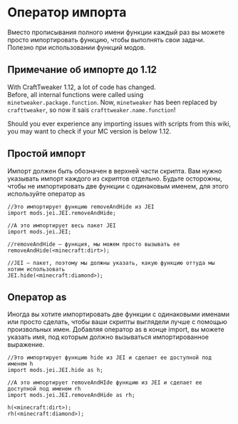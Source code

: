 # Оператор импорта

Вместо прописывания полного имени функции каждый раз вы можете просто импортировать функцию, чтобы выполнять свои задачи. Полезно при использовании функций модов.

## Примечание об импорте до 1.12
With CraftTweaker 1.12, a lot of code has changed.  
Before, all internal functions were called using `minetweaker.package.function`. Now, `minetweaker` has been replaced by `crafttweaker`, so now it sais `crafttweaker.name.function`!

Should you ever experience any importing issues with scripts from this wiki, you may want to check if your MC version is below 1.12.


## Простой импорт

Импорт должен быть обозначен в верхней части скрипта. Вам нужно указывать импорт каждого из скриптов отдельно. Будьте осторожны, чтобы не импортировать две функции с одинаковым именем, для этого используйте оператор as

```zenscript
//Это импортирует функцию removeAndHide из JEI
import mods.jei.JEI.removeAndHide;

//А это импортирует весь пакет JEI
import mods.jei.JEI;

//removeAndHide — функция, мы можем просто вызывать ее
removeAndHide(<minecraft:dirt>);

//JEI — пакет, поэтому мы должны указать, какую функцию оттуда мы хотим использовать
JEI.hide(<minecraft:diamond>);
```

## Оператор as

Иногда вы хотите импортировать две функции с одинаковыми именами или просто сделать, чтобы ваши скрипты выглядели лучше с помощью произвольных имен. Добавляя оператор as в конце import, вы можете указать имя, под которым должно вызываться импортированное выражение.

```zenscript
//Это импортирует функцию hide из JEI и сделает ее доступной под именем h
import mods.jei.JEI.hide as h;

//А это импортирует removeAndHIde функцию из JEI и сделает ее доступной под именем rh
import mods.jei.JEI.removeAndHide as rh;

h(<minecraft:dirt>);
rh(<minecraft:diamond>);
```

